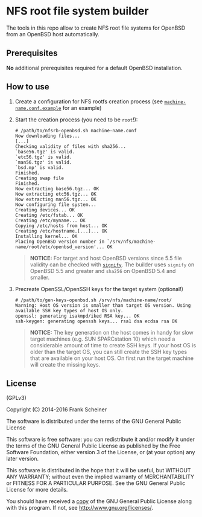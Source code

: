 # NFS root file system builder #

The tools in this repo allow to create NFS root file systems for OpenBSD from an OpenBSD host automatically.

## Prerequisites ##

**No** additional prerequisites required for a default OpenBSD installation.

## How to use ##

1. Create a configuration for NFS rootfs creation process (see [`machine-name.conf.example`] for an example)

[`machine-name.conf.example`]: /share/doc/machine-name.conf.example

2. Start the creation process (you need to be `root`!):
   ```
   # /path/to/nfsrb-openbsd.sh machine-name.conf
   Now downloading files...
   [...]
   Checking validity of files with sha256...
   `base56.tgz' is valid.
   `etc56.tgz' is valid.
   `man56.tgz' is valid.
   `bsd.mp' is valid.
   Finished.
   Creating swap file
   Finished.
   Now extracting base56.tgz... OK
   Now extracting etc56.tgz... OK
   Now extracting man56.tgz... OK
   Now configuring file system... 
   Creating devices... OK
   Creating /etc/fstab... OK
   Creating /etc/myname... OK
   Copying /etc/hosts from host... OK
   Creating /etc/hostname.[...]... OK
   Installing kernel... OK
   Placing OpenBSD version number in `/srv/nfs/machine-name/root/etc/openbsd_version'... OK
   ```
   > **NOTICE:** For target and host OpenBSD versions since 5.5 file validity can be checked with [`signify`]. The builder uses `signify` on OpenBSD 5.5 and greater and `sha256` on OpenBSD 5.4 and smaller.

[`signify`]: http://www.openbsd.org/cgi-bin/man.cgi/OpenBSD-5.5/man1/signify.1?query=signify&manpath=OpenBSD-5.5

3. Precreate OpenSSL/OpenSSH keys for the target system (optional!)
   ```
   # /path/to/gen-keys-openbsd.sh /srv/nfs/machine-name/root/
   Warning: Host OS version is smaller than target OS version. Using available SSH key types of host OS only.
   openssl: generating isakmpd/iked RSA key... OK
   ssh-keygen: generating openssh keys... rsa1 dsa ecdsa rsa OK
   ```
   > **NOTICE:** The key generation on the host comes in handy for slow target machines (e.g. SUN SPARCstation 10) which need a considerable amount of time to create SSH keys. If your host OS is older than the target OS, you can still create the SSH key types that are available on your host OS. On first run the target machine will create the missing keys.

## License ##

(GPLv3)

Copyright (C) 2014-2016 Frank Scheiner

The software is distributed under the terms of the GNU General Public License

This software is free software: you can redistribute it and/or modify
it under the terms of the GNU General Public License as published by
the Free Software Foundation, either version 3 of the License, or
(at your option) any later version.

This software is distributed in the hope that it will be useful,
but WITHOUT ANY WARRANTY; without even the implied warranty of
MERCHANTABILITY or FITNESS FOR A PARTICULAR PURPOSE.  See the
GNU General Public License for more details.

You should have received a [copy] of the GNU General Public License
along with this program.  If not, see <http://www.gnu.org/licenses/>.

[copy]: /COPYING

